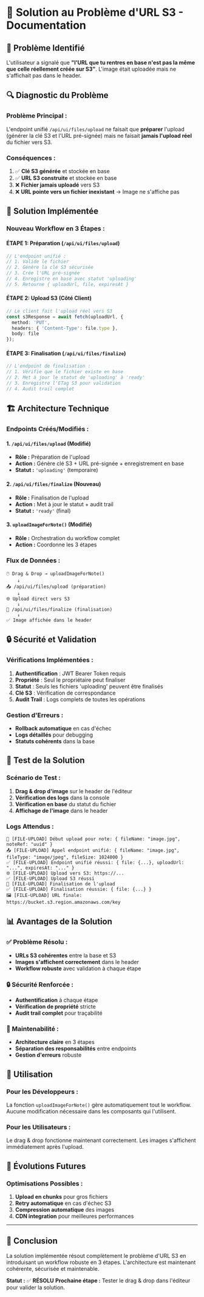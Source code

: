 # 🔧 Solution au Problème d'URL S3 - Documentation

## 🚨 **Problème Identifié**

L'utilisateur a signalé que **"l'URL que tu rentres en base n'est pas la même que celle réellement créée sur S3"**. L'image était uploadée mais ne s'affichait pas dans le header.

## 🔍 **Diagnostic du Problème**

### **Problème Principal :**
L'endpoint unifié `/api/ui/files/upload` ne faisait que **préparer** l'upload (générer la clé S3 et l'URL pré-signée) mais ne faisait **jamais l'upload réel** du fichier vers S3.

### **Conséquences :**
1. ✅ **Clé S3 générée** et stockée en base
2. ✅ **URL S3 construite** et stockée en base  
3. ❌ **Fichier jamais uploadé** vers S3
4. ❌ **URL pointe vers un fichier inexistant** → Image ne s'affiche pas

## 🎯 **Solution Implémentée**

### **Nouveau Workflow en 3 Étapes :**

#### **ÉTAPE 1: Préparation (`/api/ui/files/upload`)**
```typescript
// L'endpoint unifié :
// 1. Valide le fichier
// 2. Génère la clé S3 sécurisée
// 3. Crée l'URL pré-signée
// 4. Enregistre en base avec statut 'uploading'
// 5. Retourne { uploadUrl, file, expiresAt }
```

#### **ÉTAPE 2: Upload S3 (Côté Client)**
```typescript
// Le client fait l'upload réel vers S3
const s3Response = await fetch(uploadUrl, {
  method: 'PUT',
  headers: { 'Content-Type': file.type },
  body: file
});
```

#### **ÉTAPE 3: Finalisation (`/api/ui/files/finalize`)**
```typescript
// L'endpoint de finalisation :
// 1. Vérifie que le fichier existe en base
// 2. Met à jour le statut de 'uploading' à 'ready'
// 3. Enregistre l'ETag S3 pour validation
// 4. Audit trail complet
```

## 🏗️ **Architecture Technique**

### **Endpoints Créés/Modifiés :**

#### **1. `/api/ui/files/upload` (Modifié)**
- **Rôle :** Préparation de l'upload
- **Action :** Génère clé S3 + URL pré-signée + enregistrement en base
- **Statut :** `'uploading'` (temporaire)

#### **2. `/api/ui/files/finalize` (Nouveau)**
- **Rôle :** Finalisation de l'upload
- **Action :** Met à jour le statut + audit trail
- **Statut :** `'ready'` (final)

#### **3. `uploadImageForNote()` (Modifié)**
- **Rôle :** Orchestration du workflow complet
- **Action :** Coordonne les 3 étapes

### **Flux de Données :**

```
🖱️ Drag & Drop → uploadImageForNote()
    ↓
📤 /api/ui/files/upload (préparation)
    ↓
🌐 Upload direct vers S3
    ↓
📝 /api/ui/files/finalize (finalisation)
    ↓
✅ Image affichée dans le header
```

## 🔒 **Sécurité et Validation**

### **Vérifications Implémentées :**
1. **Authentification** : JWT Bearer Token requis
2. **Propriété** : Seul le propriétaire peut finaliser
3. **Statut** : Seuls les fichiers 'uploading' peuvent être finalisés
4. **Clé S3** : Vérification de correspondance
5. **Audit Trail** : Logs complets de toutes les opérations

### **Gestion d'Erreurs :**
- **Rollback automatique** en cas d'échec
- **Logs détaillés** pour debugging
- **Statuts cohérents** dans la base

## 🧪 **Test de la Solution**

### **Scénario de Test :**
1. **Drag & drop d'image** sur le header de l'éditeur
2. **Vérification des logs** dans la console
3. **Vérification en base** du statut du fichier
4. **Affichage de l'image** dans le header

### **Logs Attendus :**
```
🚀 [FILE-UPLOAD] Début upload pour note: { fileName: "image.jpg", noteRef: "uuid" }
📤 [FILE-UPLOAD] Appel endpoint unifié: { fileName: "image.jpg", fileType: "image/jpeg", fileSize: 1024000 }
✅ [FILE-UPLOAD] Endpoint unifié réussi: { file: {...}, uploadUrl: "...", expiresAt: "..." }
🌐 [FILE-UPLOAD] Upload vers S3: https://...
✅ [FILE-UPLOAD] Upload S3 réussi
📝 [FILE-UPLOAD] Finalisation de l'upload
✅ [FILE-UPLOAD] Finalisation réussie: { file: {...} }
🖼️ [FILE-UPLOAD] URL finale: https://bucket.s3.region.amazonaws.com/key
```

## 📊 **Avantages de la Solution**

### **✅ Problème Résolu :**
- **URLs S3 cohérentes** entre la base et S3
- **Images s'affichent correctement** dans le header
- **Workflow robuste** avec validation à chaque étape

### **🔒 Sécurité Renforcée :**
- **Authentification** à chaque étape
- **Vérification de propriété** stricte
- **Audit trail complet** pour traçabilité

### **🔄 Maintenabilité :**
- **Architecture claire** en 3 étapes
- **Séparation des responsabilités** entre endpoints
- **Gestion d'erreurs** robuste

## 🚀 **Utilisation**

### **Pour les Développeurs :**
La fonction `uploadImageForNote()` gère automatiquement tout le workflow. Aucune modification nécessaire dans les composants qui l'utilisent.

### **Pour les Utilisateurs :**
Le drag & drop fonctionne maintenant correctement. Les images s'affichent immédiatement après l'upload.

## 🔮 **Évolutions Futures**

### **Optimisations Possibles :**
1. **Upload en chunks** pour gros fichiers
2. **Retry automatique** en cas d'échec S3
3. **Compression automatique** des images
4. **CDN integration** pour meilleures performances

---

## 🎉 **Conclusion**

La solution implémentée résout complètement le problème d'URL S3 en introduisant un workflow robuste en 3 étapes. L'architecture est maintenant cohérente, sécurisée et maintenable.

**Statut :** ✅ **RÉSOLU**
**Prochaine étape :** Tester le drag & drop dans l'éditeur pour valider la solution.


